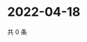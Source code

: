 # 2022-04-18

共 0 条

<!-- BEGIN WEIBO -->
<!-- 最后更新时间 Mon Apr 18 2022 21:27:14 GMT+0800 (China Standard Time) -->

<!-- END WEIBO -->

